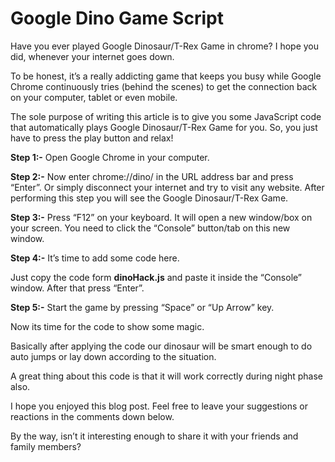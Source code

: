 # Google Dino Game Script

Have you ever played Google Dinosaur/T-Rex Game in chrome? I hope you did, whenever your internet goes down.

To be honest, it’s a really addicting game that keeps you busy while Google Chrome continuously tries (behind the scenes) to get the connection back on your computer, tablet or even mobile.

The sole purpose of writing this article is to give you some JavaScript code that automatically plays Google Dinosaur/T-Rex Game for you. So, you just have to press the play button and relax!

**Step 1:-**
Open Google Chrome in your computer.

**Step 2:-**
Now enter chrome://dino/ in the URL address bar and press “Enter”. Or simply disconnect your internet and try to visit any website. After performing this step you will see the Google Dinosaur/T-Rex Game.

**Step 3:-**
Press “F12” on your keyboard. It will open a new window/box on your screen. You need to click the “Console” button/tab on this new window.

**Step 4:-**
It’s time to add some code here.

Just copy the code form  **dinoHack.js**  and paste it inside the “Console” window. After that press “Enter”.

**Step 5:-**
Start the game by pressing “Space” or “Up Arrow” key.

Now its time for the code to show some magic.

Basically after applying the code our dinosaur will be smart enough to do auto jumps or lay down according to the situation.

A great thing about this code is that it will work correctly during night phase also.

I hope you enjoyed this blog post. Feel free to leave your suggestions or reactions in the comments down below.

By the way, isn’t it interesting enough to share it with your friends and family members?
